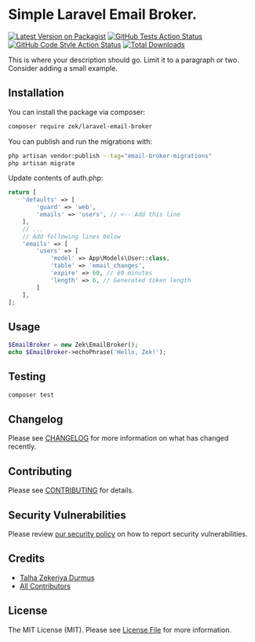 # Simple Laravel Email Broker.

[![Latest Version on Packagist](https://img.shields.io/packagist/v/zek/laravel-email-broker.svg?style=flat-square)](https://packagist.org/packages/zek/laravel-email-broker)
[![GitHub Tests Action Status](https://img.shields.io/github/actions/workflow/status/zek/laravel-email-broker/run-tests.yml?branch=main&label=tests&style=flat-square)](https://github.com/zek/laravel-email-broker/actions?query=workflow%3Arun-tests+branch%3Amain)
[![GitHub Code Style Action Status](https://img.shields.io/github/actions/workflow/status/zek/laravel-email-broker/fix-php-code-style-issues.yml?branch=main&label=code%20style&style=flat-square)](https://github.com/zek/laravel-email-broker/actions?query=workflow%3A"Fix+PHP+code+style+issues"+branch%3Amain)
[![Total Downloads](https://img.shields.io/packagist/dt/zek/laravel-email-broker.svg?style=flat-square)](https://packagist.org/packages/zek/laravel-email-broker)

This is where your description should go. Limit it to a paragraph or two. Consider adding a small example.

## Installation

You can install the package via composer:

```bash
composer require zek/laravel-email-broker
```

You can publish and run the migrations with:

```bash
php artisan vendor:publish --tag="email-broker-migrations"
php artisan migrate
```

Update contents of auth.php:

```php
return [
    'defaults' => [
        'guard' => 'web',
        'emails' => 'users', // <-- Add this line 
    ],
    // ...
    // Add following lines below
    'emails' => [
        'users' => [
            'model' => App\Models\User::class,
            'table' => 'email_changes',
            'expire' => 60, // 60 minutes
            'length' => 6, // Generated token length
        ]
    ],
];
```

## Usage

```php
$EmailBroker = new Zek\EmailBroker();
echo $EmailBroker->echoPhrase('Hello, Zek!');
```

## Testing

```bash
composer test
```

## Changelog

Please see [CHANGELOG](CHANGELOG.md) for more information on what has changed recently.

## Contributing

Please see [CONTRIBUTING](CONTRIBUTING.md) for details.

## Security Vulnerabilities

Please review [our security policy](../../security/policy) on how to report security vulnerabilities.

## Credits

- [Talha Zekeriya Durmuş](https://github.com/zek)
- [All Contributors](../../contributors)

## License

The MIT License (MIT). Please see [License File](LICENSE.md) for more information.
